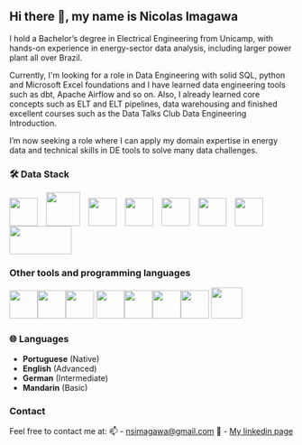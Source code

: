 ## Hi there 👋, my name is Nicolas Imagawa

I hold a Bachelor’s degree in Electrical Engineering from Unicamp, with hands-on experience in energy-sector data analysis, including larger power plant all over Brazil.

Currently, I'm looking for a role in Data Engineering with solid SQL, python and Microsoft Excel foundations and I have learned data engineering tools such as dbt, Apache Airflow and so on. Also, I already learned core concepts such as ELT and ELT pipelines, data warehousing and finished excellent courses such as the Data Talks Club Data Engineering Introduction.

I’m now seeking a role where I can apply my domain expertise in energy data and technical skills in DE tools to solve many data challenges.


### 🛠️ Data Stack
<img src="https://cdn.jsdelivr.net/gh/devicons/devicon@latest/icons/python/python-original-wordmark.svg" width="50" height="50" style="padding-right: 15px;" /><img src="https://cdn.jsdelivr.net/gh/devicons/devicon@latest/icons/googlecloud/googlecloud-original.svg" width="60" height="60" style="padding-right: 15px;" /><img src="https://cdn.jsdelivr.net/gh/devicons/devicon@latest/icons/apacheairflow/apacheairflow-original.svg" width="50" height="50" style="padding-right: 15px;"/><img src="https://github.com/user-attachments/assets/79abfbb2-b885-4887-9c98-a8cd239c3ad3" width="50" height="50" style="padding-right: 15px;" /><img src="https://cdn.jsdelivr.net/gh/devicons/devicon@latest/icons/postgresql/postgresql-plain-wordmark.svg" width="50" height="50" style="padding-right: 15px;" /><img src="https://cdn.jsdelivr.net/gh/devicons/devicon@latest/icons/oracle/oracle-original.svg" width="50" height="50" style="padding-right: 15px;" /><img src="https://cdn.jsdelivr.net/gh/devicons/devicon@latest/icons/mysql/mysql-original-wordmark.svg" width="50" height="50" style="padding-right: 15px;" />
<img src="https://github.com/user-attachments/assets/2a01a309-085c-451c-a794-3cc23d5db9c2" width="110" height="50"/>


### Other tools and programming languages
<img src="https://cdn.jsdelivr.net/gh/devicons/devicon@latest/icons/docker/docker-plain-wordmark.svg" width="50" height="50" /><img src="https://cdn.jsdelivr.net/gh/devicons/devicon@latest/icons/linux/linux-original.svg" width="50" height="50" /><img src="https://cdn.jsdelivr.net/gh/devicons/devicon@latest/icons/c/c-original.svg" width="50" height="50" /> <img src="https://cdn.jsdelivr.net/gh/devicons/devicon@latest/icons/arduino/arduino-original-wordmark.svg" width="50" height="50" /><img src="https://cdn.jsdelivr.net/gh/devicons/devicon@latest/icons/html5/html5-plain-wordmark.svg" width="50" height="50" /><img src="https://cdn.jsdelivr.net/gh/devicons/devicon@latest/icons/css3/css3-plain-wordmark.svg" width="50" height="50" /><img src="https://cdn.jsdelivr.net/gh/devicons/devicon@latest/icons/javascript/javascript-original.svg" width="50" height="50" />
<img src="https://github.com/user-attachments/assets/57cec3dd-f0cb-46b6-b84d-b4eaf8824e38" width="55" height="55">


### 🌐 Languages  
- **Portuguese** (Native)
- **English** (Advanced)
- **German** (Intermediate)
- **Mandarin** (Basic)

### Contact
Feel free to contact me at:
📫 - nsimagawa@gmail.com
💼 - [My linkedin page](https://www.linkedin.com/in/nicolas-imagawa/)
<!--
**NicolasImagawa/NicolasImagawa** is a ✨ _special_ ✨ repository because its `README.md` (this file) appears on your GitHub profile.

Here are some ideas to get you started:

- 🔭 I’m currently working on ...
- 🌱 I’m currently learning ...
- 👯 I’m looking to collaborate on ...
- 🤔 I’m looking for help with ...
- 💬 Ask me about ...
- 📫 How to reach me: ...
- 😄 Pronouns: ...
- ⚡ Fun fact: ...
-->
